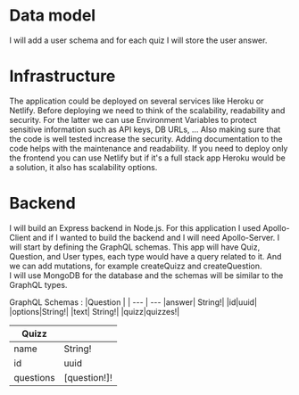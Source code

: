 # Data model
I will add a user schema and for each quiz I will store the user answer.
# Infrastructure
The application could be deployed on several services like Heroku or Netlify.
Before deploying we need to think of the scalability, readability and security. For the latter we can use Environment Variables to protect sensitive information such as API keys, DB URLs, ... Also making sure that the code is well tested increase the security. Adding documentation to the code helps with the maintenance and readability. 
If you need to deploy only the frontend you can use Netlify but if it's a full stack app Heroku would be a solution, it also has scalability options.   
# Backend
I will build an Express backend in Node.js. For this application I used Apollo-Client and if I wanted to build the backend and I will need Apollo-Server. 
I will start by defining the GraphQL schemas. This app will have Quiz, Question, and User types, each type would have a query related to it. And we can add mutations, for example createQuizz and createQuestion.  
I will use MongoDB for the database and the schemas will be similar to the GraphQL types.

GraphQL Schemas : 
|Question |  |
--- | --- 
|answer| String!|
|id|uuid|
|options|String!|
|text| String!|
|quizz|quizzes!|

|Quizz |  |
--- | --- 
|name| String!|
|id|uuid|
|questions|[question!]!|

